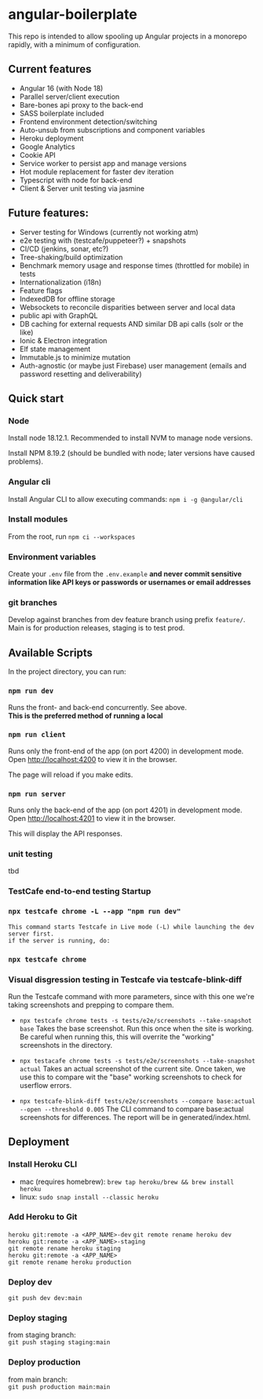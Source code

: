 # angular-boilerplate

This repo is intended to allow spooling up Angular projects in a monorepo rapidly, with a minimum of configuration.

## Current features
* Angular 16 (with Node 18)
* Parallel server/client execution
* Bare-bones api proxy to the back-end
* SASS boilerplate included
* Frontend environment detection/switching
* Auto-unsub from subscriptions and component variables
* Heroku deployment
* Google Analytics
* Cookie API
* Service worker to persist app and manage versions
* Hot module replacement for faster dev iteration
* Typescript with node for back-end
* Client & Server unit testing via jasmine

## Future features:
* Server testing for Windows (currently not working atm)
* e2e testing with (testcafe/puppeteer?) + snapshots
* CI/CD (jenkins, sonar, etc?)
* Tree-shaking/build optimization
* Benchmark memory usage and response times (throttled for mobile) in tests
* Internationalization (i18n)
* Feature flags
* IndexedDB for offline storage
* Websockets to reconcile disparities between server and local data
* public api with GraphQL
* DB caching for external requests AND similar DB api calls (solr or the like)
* Ionic & Electron integration
* Elf state management
* Immutable.js to minimize mutation
* Auth-agnostic (or maybe just Firebase) user management (emails and password resetting and deliverability)

## Quick start

### Node

Install node 18.12.1. Recommended to install NVM to manage node versions.

Install NPM 8.19.2 (should be bundled with node; later versions have caused problems).

### Angular cli

Install Angular CLI to allow executing commands: `npm i -g @angular/cli`

### Install modules

From the root, run `npm ci --workspaces`

### Environment variables

Create your `.env` file from the `.env.example` **and never commit sensitive information like API keys or passwords or usernames or email addresses**


### git branches

Develop against branches from dev feature branch using prefix `feature/`. Main is for production releases, staging is to test prod.

## Available Scripts

In the project directory, you can run:

### `npm run dev`

Runs the front- and back-end concurrently. See above.  
**This is the preferred method of running a local**

### `npm run client`

Runs only the front-end of the app (on port 4200) in development mode.  
Open [http://localhost:4200](http://localhost:4200) to view it in the browser.

The page will reload if you make edits.

### `npm run server`

Runs only the back-end of the app (on port 4201) in development mode.  
Open [http://localhost:4201](http://localhost:4201) to view it in the browser.

This will display the API responses.

### unit testing

tbd

### TestCafe end-to-end testing Startup

### `npx testcafe chrome -L --app "npm run dev"`
    This command starts Testcafe in Live mode (-L) while launching the dev server first. 
    if the server is running, do: 
### `npx testcafe chrome`

### Visual disgression testing in Testcafe via testcafe-blink-diff
Run the Testcafe command with more parameters, since 
with this one we're taking screenshots and prepping to compare them.

* `npx testcafe chrome tests -s tests/e2e/screenshots --take-snapshot base`
Takes the base screenshot. Run this once when the site is working.
Be careful when running this, this will overrite the "working" screenshots in the directory.

* `npx testacafe chrome tests -s tests/e2e/screenshots --take-snapshot actual`
Takes an actual screenshot of the current site.
Once taken, we use this to compare wit the "base" working screenshots to check for userflow errors.

* `npx testcafe-blink-diff tests/e2e/screenshots --compare base:actual --open --threshold 0.005`
The CLI command to compare base:actual screenshots for differences.
The report will be in generated/index.html.

## Deployment

### Install Heroku CLI

* mac (requires homebrew): `brew tap heroku/brew && brew install heroku`
* linux: `sudo snap install --classic heroku`

### Add Heroku to Git

`heroku git:remote -a <APP_NAME>-dev`
`git remote rename heroku dev`  
`heroku git:remote -a <APP_NAME>-staging`  
`git remote rename heroku staging`  
`heroku git:remote -a <APP_NAME>`  
`git remote rename heroku production`

### Deploy dev

`git push dev dev:main`

### Deploy staging

from staging branch:  
`git push staging staging:main`

### Deploy production

from main branch:  
`git push production main:main`
